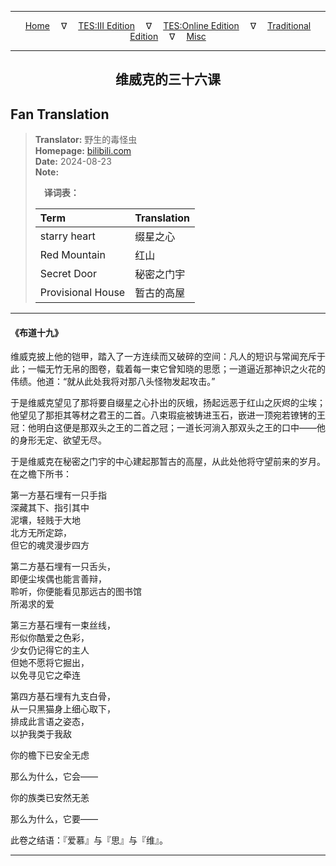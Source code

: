 
---

<!-- Jekyll Page Links -->

<center>
<a href="../../../../../../index.html">Home</a>
&emsp;&nabla;&emsp;
<a href="../../../../../index-tes3.html">TES:III Edition</a>
&emsp;&nabla;&emsp;
<a href="../../../../../index-teso.html">TES:Online Edition</a>
&emsp;&nabla;&emsp;
<a href="../../../../../index-traditional.html">Traditional Edition</a>
&emsp;&nabla;&emsp;
<a href="../../../../../index-misc.html">Misc</a>
</center>

<!-- Markdown Body Below: -->

---

<center>
<h2><span style="font-family:SimSun">维威克的三十六课</span></h2>
</center>

## Fan Translation

> __Translator:__ 野生的毒怪虫\
> __Homepage:__ [bilibili.com][1]\
> __Date:__ 2024-08-23\
> __Note:__
>
> &emsp;__译词表：__
>
> | Term              | Translation |
> |:------------------|:------------|
> | starry heart      | 缀星之心 |
> | Red Mountain      | 红山 |
> | Secret Door       | 秘密之门宇 |
> | Provisional House | 暂古的高屋 |

[1]: https://www.bilibili.com/opus/968565586857558037/

---

#### 《布道十九》

维威克披上他的铠甲，踏入了一方连续而又破碎的空间：凡人的短识与常闻充斥于此；一幅无竹无帛的图卷，载着每一束它曾知晓的思愿；一道逼近那神识之火花的伟绩。他道：“就从此处我将对那八头怪物发起攻击。”

于是维威克望见了那将要自缀星之心扑出的灰蛾，扬起远恶于红山之灰烬的尘埃；他望见了那拒其等材之君王的二首。八束瑕疵被铸进玉石，嵌进一顶宛若镣铐的王冠：他明白这便是那双头之王的二首之冠；一道长河淌入那双头之王的口中——他的身形无定、欲望无尽。

于是维威克在秘密之门宇的中心建起那暂古的高屋，从此处他将守望前来的岁月。在之檐下所书：

第一方基石埋有一只手指\
深藏其下、指引其中\
泥壤，轻贱于大地\
北方无所定踪，\
但它的魂灵漫步四方

第二方基石埋有一只舌头，\
即便尘埃偶也能言善辩，\
聆听，你便能看见那远古的图书馆\
所渴求的爱

第三方基石埋有一束丝线，\
形似你酷爱之色彩，\
少女仍记得它的主人\
但她不愿将它掘出，\
以免寻见它之牵连

第四方基石埋有九支白骨，\
从一只黑猫身上细心取下，\
排成此言语之姿态，\
以护我类于我敌

你的檐下已安全无虑

那么为什么，它会——

你的族类已安然无恙

那么为什么，它要——

此卷之结语：『爱慕』与『思』与『维』。

---
